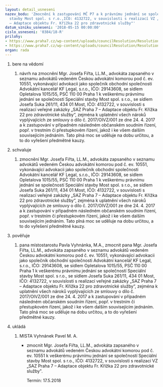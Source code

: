 ```yaml
---
layout: detail_usneseni
nazev_bodu: 'Zmocnění k zastupování MČ P7 a k právnímu jednání se společností Speciální
  stavby Most spol. s r.o.,IČO: 4132722, v souvislosti s realizací VZ „SAZ Praha 7
  – Adaptace objektu Fr. Křížka 22 pro zdravotnické služby"'
datum_vzniku_usneseni: '2018-05-15 00:00:00'
cislo_usneseni: '0384/18-R'
prilohy:
- https://www.praha7.cz/wp-content/uploads/councilResolution/Resolutions/29886/export/1Duvodovazprava~355586.docx
- https://www.praha7.cz/wp-content/uploads/councilResolution/Resolutions/29886/export/export~356099.pdf
organ: rada
---
```

<ol id="urzList" class="urzList_view"><li id="" class="urzClass1"><span name="1">bere na vědomí</span><ol id="" class="urzOlClass"><li style="text-align: left;" id="" class="urzClass2"><span><p>návrh na zmocnění Mgr. Josefa Fiřta, LL.M., advokáta zapsaného v seznamu advokátů vedeném Českou advokátní komorou pod č. ev. 10551, vykonávající advokacii jako společník obchodní společnosti Advokátní kancelář KF Legal, s.r.o., IČO: 29143608, se sídlem Opletalova 1015/55, PSČ 110 00 Praha 1 k veškerému právnímu jednání se společností Speciální stavby Most spol. s r.o., se sídlem Josefa Suka 261/11, 434 01 Most, IČO: 4132722, v souvislosti s realizací veřejné zakázky „SAZ Praha 7 – Adaptace objektu Fr. Křížka 22 pro zdravotnické služby“, zejména k uplatnění všech nároků vyplývajících ze smlouvy o dílo č. 2017/OIVZ/001 ze dne 24. 4. 2017 a k zastupování v případném následném občanském soudním řízení, popř. v trestním či přestupkovém řízení, jakož i ke všem dalším souvisejícím jednáním. Tato plná moc se uděluje na dobu určitou, a to do vyřešení předmětné kauzy.</p></span></li></ol></li><li id="" class="urzClass1"><span name="24">schvaluje</span><ol class="urzOlClass" id=""><li style="text-align: left;" id="" class="urzClass2"><span><p>zmocnění Mgr. Josefa Fiřta, LL.M., advokáta zapsaného v seznamu advokátů vedeném Českou advokátní komorou pod č. ev. 10551, vykonávající advokacii jako společník obchodní společnosti Advokátní kancelář KF Legal, s.r.o., IČO: 29143608, se sídlem Opletalova 1015/55, PSČ 110 00 Praha 1 k veškerému právnímu jednání se společností Speciální stavby Most spol. s r.o., se sídlem Josefa Suka 261/11, 434 01 Most, IČO: 4132722, v souvislosti s realizací veřejné zakázky „SAZ Praha 7 – Adaptace objektu Fr. Křížka 22 pro zdravotnické služby“, zejména k uplatnění všech nároků vyplývajících ze smlouvy o dílo č. 2017/OIVZ/001 ze dne 24. 4. 2017 a k zastupování v případném následném občanském soudním řízení, popř. v trestním či přestupkovém řízení, jakož i ke všem dalším souvisejícím jednáním. Tato plná moc se uděluje na dobu určitou, a to do vyřešení předmětné kauzy.</p></span></li></ol></li><li id="" class="urzClass1"><span name="16">pověřuje</span><ol class="urzOlClass"><li style="text-align: left;" id="" class="urzClass2"><span><p>pana místostarostu Pavla Vyhnánka, M.A., zmocnit pana Mgr. Josefa Fiřta, LL.M., advokáta zapsaného v seznamu advokátů vedeném Českou advokátní komorou pod č. ev. 10551, vykonávající advokacii jako společník obchodní společnosti Advokátní kancelář KF Legal, s.r.o., IČO: 29143608, se sídlem Opletalova 1015/55, PSČ 110 00 Praha 1 k veškerému právnímu jednání se společností Speciální stavby Most spol. s r.o., se sídlem Josefa Suka 261/11, 434 01 Most, IČO: 4132722, v souvislosti s realizací veřejné zakázky „SAZ Praha 7 – Adaptace objektu Fr. Křížka 22 pro zdravotnické služby“, zejména k uplatnění všech nároků vyplývajících ze smlouvy o dílo č. 2017/OIVZ/001 ze dne 24. 4. 2017 a k zastupování v případném následném občanském soudním řízení, popř. v trestním či přestupkovém řízení, jakož i ke všem dalším souvisejícím jednáním. Tato plná moc se uděluje na dobu určitou, a to do vyřešení předmětné kauzy.<br></p></span></li></ol></li><li class="urzClass1" id="urzUkoly"><span name="1">ukládá</span><ol class="urzOlClass"><li class="urzClass2"><span><p>MISTA Vyhnánek Pavel M. A.</p></span><ul class="urzUlClass"><li class="urzClass3"><span><p>zmocnit Mgr. Josefa Fiřta, LL.M., advokáta zapsaného v seznamu advokátů vedeném Českou advokátní komorou pod č. ev. 10551 k veškerému právnímu jednání se společností Speciální stavby Most spol. s r.o., IČO: 4132722, v souvislosti s realizací VZ „SAZ Praha 7 – Adaptace objektu Fr. Křížka 22 pro zdravotnické služby".</p></span><span class="urzUkolTermin">  Termín:&nbsp;17.5.2018</span></li></ul></li></ol></li></ol>
